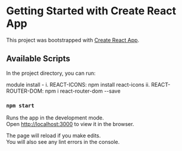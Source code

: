 # Getting Started with Create React App

This project was bootstrapped with [Create React App](https://github.com/facebook/create-react-app).

## Available Scripts

In the project directory, you can run:

 module install -
    i. REACT-ICONS: npm install react-icons
    ii. REACT-ROUTER-DOM: npm i react-router-dom --save

### `npm start`

Runs the app in the development mode.\
Open [http://localhost:3000](http://localhost:3000) to view it in the browser.

The page will reload if you make edits.\
You will also see any lint errors in the console.
